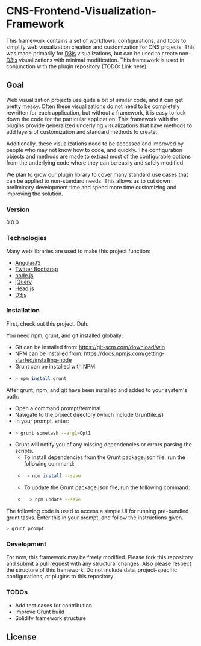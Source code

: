 # CNS-Frontend-Visualization-Framework
This framework contains a set of workflows, configurations, and tools to simplify web visualization creation and customization for CNS projects. This was made primarily for [D3js] visualizations, but can be used to create non-[D3js] visualizations with minimal modification. This framework is used in conjunction with the plugin repository (TODO: Link here). 

## Goal
Web visualization projects use quite a bit of similar code, and it can get pretty messy. Often these visualizations do not need to be completely rewritten for each application, but without a framework, it is easy to lock down the code for the particular application. This framework with the plugins provide generalized underlying visualizations that have methods to add layers of customization and standard methods to create.

Additionally, these visualizations need to be accessed and improved by people who may not know how to code, and quickly. The configuration objects and methods are made to extract most of the configurable options from the underlying code where they can be easily and safely modified. 

We plan to grow our plugin library to cover many standard use cases that can be applied to non-standard needs. This allows us to cut down preliminary development time and spend more time customizing and improving the solution.

### Version
0.0.0
### Technologies
Many web libraries are used to make this project function:

* [AngularJS]
* [Twitter Bootstrap]
* [node.js]
* [jQuery]
* [Head.js]
* [D3js]
### Installation

First, check out this project. Duh.

You need npm, grunt, and git installed globally:
* Git can be installed from: https://git-scm.com/download/win
* NPM can be installed from: https://docs.npmjs.com/getting-started/installing-node
* Grunt can be installed with NPM: 
*  ```sh
   > npm install grunt
   ```

After grunt, npm, and git have been installed and added to your system's path:

* Open a command prompt/terminal 
* Navigate to the project directory (which include Gruntfile.js)
* in your prompt, enter:
*  ```sh
   > grunt sometask --arg1=Opt1
   ```
* Grunt will notify you of any missing dependencies or errors parsing the scripts. 
    *   To install dependencies from the Grunt package.json file, run the following command:
    *  ```sh
        > npm install --save
        ```   
    * To update the Grunt package.json file, run the following command:
    * ```sh
        > npm update --save
        ```        

The following code is used to access a simple UI for running pre-bundled grunt tasks. Enter this in your prompt, and follow the instructions given.
```sh
> grunt prompt
```






### Development

For now, this framework may be freely modified. Please fork this repository and submit a pull request with any structural changes. Also please respect the structure of this framework. Do not include data, project-specific configurations, or plugins to this repository. 

### TODOs

 - Add test cases for contribution
 - Improve Grunt build
 - Solidify framework structure

License
----



[//]: # (These are reference links used in the body of this note and get stripped out when the markdown processor does its job. There is no need to format nicely because it shouldn't be seen. Thanks SO - http://stackoverflow.com/questions/4823468/store-comments-in-markdown-syntax)


   [D3js]: <https://d3js.org/>
   [dill]: <https://github.com/joemccann/dillinger>
   [git-repo-url]: <https://github.com/joemccann/dillinger.git>
   [john gruber]: <http://daringfireball.net>
   [@thomasfuchs]: <http://twitter.com/thomasfuchs>
   [df1]: <http://daringfireball.net/projects/markdown/>
   [marked]: <https://github.com/chjj/marked>
   [Ace Editor]: <http://ace.ajax.org>
   [node.js]: <http://nodejs.org>
   [Twitter Bootstrap]: <http://twitter.github.com/bootstrap/>
   [keymaster.js]: <https://github.com/madrobby/keymaster>
   [jQuery]: <http://jquery.com>
   [@tjholowaychuk]: <http://twitter.com/tjholowaychuk>
   [express]: <http://expressjs.com>
   [AngularJS]: <http://angularjs.org>
   [Gulp]: <http://gulpjs.com>
   [Head.js]: <http://headjs.com>
   [PlDb]: <https://github.com/joemccann/dillinger/tree/master/plugins/dropbox/README.md>
   [PlGh]:  <https://github.com/joemccann/dillinger/tree/master/plugins/github/README.md>
   [PlGd]: <https://github.com/joemccann/dillinger/tree/master/plugins/googledrive/README.md>
   [PlOd]: <https://github.com/joemccann/dillinger/tree/master/plugins/onedrive/README.md>